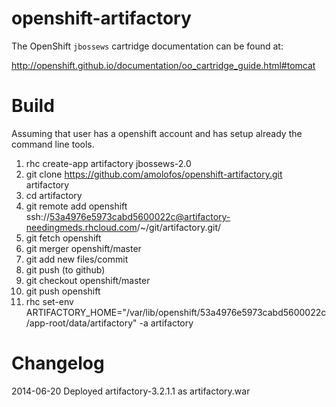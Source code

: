 openshift-artifactory
============================
The OpenShift `jbossews` cartridge documentation can be found at:

http://openshift.github.io/documentation/oo_cartridge_guide.html#tomcat

Build
============================
Assuming that user has a openshift account and has setup already the command line tools.

1. rhc create-app artifactory jbossews-2.0
2. git clone https://github.com/amolofos/openshift-artifactory.git artifactory
3. cd artifactory
4. git remote add openshift ssh://53a4976e5973cabd5600022c@artifactory-needingmeds.rhcloud.com/~/git/artifactory.git/
5. git fetch openshift
6. git merger openshift/master
7. git add new files/commit
8. git push (to github)
9. git checkout openshift/master
10. git push openshift
11. rhc set-env ARTIFACTORY_HOME="/var/lib/openshift/53a4976e5973cabd5600022c/app-root/data/artifactory" -a artifactory 

Changelog
============================
2014-06-20 Deployed artifactory-3.2.1.1 as artifactory.war


